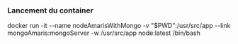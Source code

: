 ### Lancement du container
docker run -it --name nodeAmarisWithMongo -v "$PWD":/usr/src/app --link mongoAmaris:mongoServer -w /usr/src/app node:latest /bin/bash
